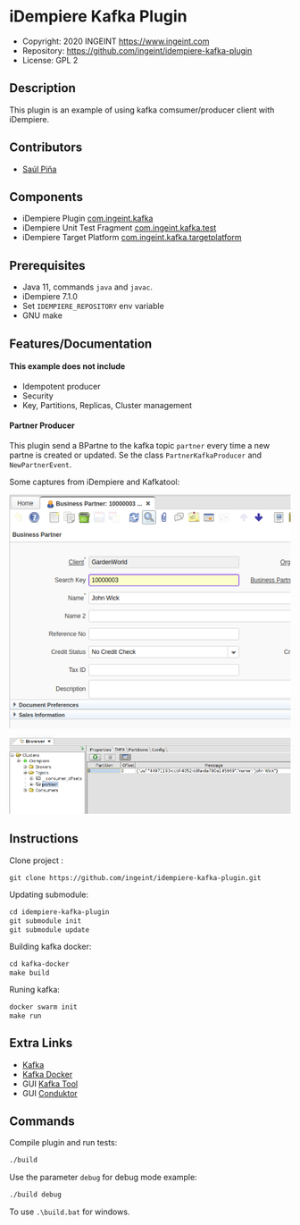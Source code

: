 # iDempiere Kafka Plugin

- Copyright: 2020 INGEINT <https://www.ingeint.com>
- Repository: https://github.com/ingeint/idempiere-kafka-plugin
- License: GPL 2

## Description

This plugin is an example of using kafka comsumer/producer client with iDempiere.

## Contributors

- [Saúl Piña](https://github.com/sauljabin)

## Components

- iDempiere Plugin [com.ingeint.kafka](com.ingeint.kafka)
- iDempiere Unit Test Fragment [com.ingeint.kafka.test](com.ingeint.kafka.test)
- iDempiere Target Platform [com.ingeint.kafka.targetplatform](com.ingeint.kafka.targetplatform)

## Prerequisites

- Java 11, commands `java` and `javac`.
- iDempiere 7.1.0
- Set `IDEMPIERE_REPOSITORY` env variable
- GNU make

## Features/Documentation

#### This example does not include
- Idempotent producer
- Security
- Key, Partitions, Replicas, Cluster management

#### Partner Producer
This plugin send a BPartne to the kafka topic `partner` every time a new partne is created or updated. Se the class `PartnerKafkaProducer` and `NewPartnerEvent`.

Some captures from iDempiere and Kafkatool:

![](doc/idempiere1.png)

![](doc/kafka1.png)

## Instructions

Clone project :
```
git clone https://github.com/ingeint/idempiere-kafka-plugin.git
```

Updating submodule:
```
cd idempiere-kafka-plugin
git submodule init
git submodule update
```

Building kafka docker:
```
cd kafka-docker
make build
```

Runing kafka:
```
docker swarm init
make run
```

## Extra Links

- [Kafka](https://kafka.apache.org/)
- [Kafka Docker](https://hub.docker.com/r/sauljabin/kafka)
- GUI [Kafka Tool](http://www.kafkatool.com/)
- GUI [Conduktor](https://www.conduktor.io/)

## Commands

Compile plugin and run tests:

```bash
./build
```

Use the parameter `debug` for debug mode example:

```bash
./build debug
```

To use `.\build.bat` for windows.
